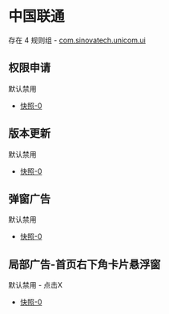# 中国联通

存在 4 规则组 - [com.sinovatech.unicom.ui](/src/apps/com.sinovatech.unicom.ui.ts)

## 权限申请

默认禁用

- [快照-0](https://i.gkd.li/import/13331268)

## 版本更新

默认禁用

- [快照-0](https://i.gkd.li/import/13511386)

## 弹窗广告

默认禁用

- [快照-0](https://i.gkd.li/import/13761130)

## 局部广告-首页右下角卡片悬浮窗

默认禁用 - 点击X

- [快照-0](https://i.gkd.li/import/13930543)
